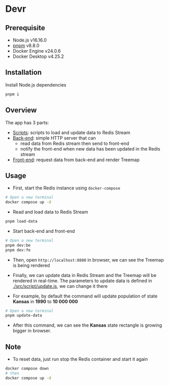 # Devr

## Prerequisite
- Node.js v16.16.0
- [pnpm](https://pnpm.io/installation) v8.8.0
- Docker Engine v24.0.6
- Docker Desktop v4.25.2

## Installation
Install Node.js dependencies
```bash
pnpm i
```

## Overview
The app has 3 parts:
- [Scripts](./src/script): scripts to load and update data to Redis Stream
- [Back-end](./src/be): simple HTTP server that can
    - read data from Redis stream then send to front-end
    - notify the front-end when new data has been updated in the Redis stream
- [Front-end](./src/fe): request data from back-end and render Treemap

## Usage
- First, start the Redis instance using `docker-compose`
```bash
# Open a new terminal
docker compose up -d
```

- Read and load data to Redis Stream
```bash
pnpm load-data
```

- Start back-end and front-end
```bash
# Open a new terminal
pnpm dev:be
pnpm dev:fe
```
- Then, open `http://localhost:8080` in browser, we can see the Treemap is being rendered

- Finally, we can update data in Redis Stream and the Treemap will be rendered in real-time. The parameters to update data is defined in [./src/script/update.js](./src/script/update.js), we can change it there
- For example, by default the command will update population of state **Kansas** in **1990** to **10 000 000**
```bash
# Open a new terminal
pnpm update-data
```
- After this command, we can see the **Kansas** state rectangle is growing bigger in browser.

## Note
- To reset data, just run stop the Redis container and start it again
```bash
docker compose down
# then
docker compose up -d
```
